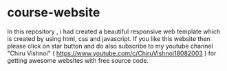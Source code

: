 # course-website
 In this repository , i had created a beautiful responsive web template which is created by using html, css and javascript. If you like this website then please click on star button  and do also subscribe to my youtube channel "Chiru Vishnoi" ( https://www.youtube.com/c/ChiruVishnoi18082003 ) for getting awesome websites with free source code.
